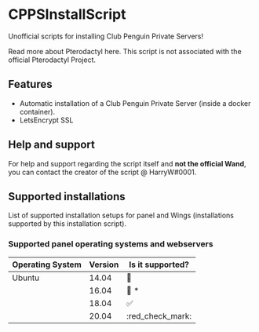# CPPSInstallScript

Unofficial scripts for installing Club Penguin Private Servers!

Read more about Pterodactyl here. This script is not associated with the official Pterodactyl Project.

## Features

- Automatic installation of a Club Penguin Private Server (inside a docker container).
- LetsEncrypt SSL


## Help and support

For help and support regarding the script itself and **not the official Wand**, you can contact the creator of the script @ HarryW#0001.

## Supported installations

List of supported installation setups for panel and Wings (installations supported by this installation script).

### Supported panel operating systems and webservers

| Operating System | Version | Is it supported?      
| ---------------- | ------- | ------------------
| Ubuntu           | 14.04   | :red_circle:      
|                  | 16.04   | :red_circle: \*   
|                  | 18.04   | :white_check_mark: 
|                  | 20.04   | :red_check_mark:   
